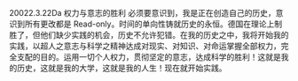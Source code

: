 20022.3.22Da
权力与意志的胜利
必须要意识到，我是正在创造自己的历史，意识到所有更改都是 Read-only。时间的单向性铸就历史的永恒。德国在理论上制胜了，但他们缺少实践的机会，历史不允许犯错。在我的历史之中，我将开始我的实践，以超人之意志与科学之精神达成对现实、对知识、对命运掌握全部权力，完全支配的目的。运用一切个人权力，贯彻坚定的意志，达成科学的胜利！这就是我的历史，这就是我的大学，这就是我的人生！现在就开始实践。
